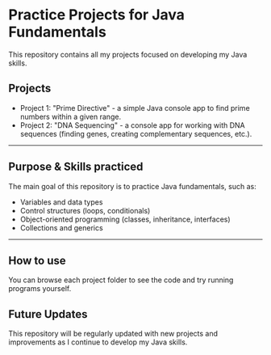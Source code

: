 # Practice Projects for Java Fundamentals

This repository contains all my projects focused on developing my Java skills. 

## Projects

* Project 1: "Prime Directive" - a simple Java console app to find prime numbers within a given range.
* Project 2: "DNA Sequencing" - a console app for working with DNA sequences (finding genes, creating complementary sequences, etc.).

---

## Purpose & Skills practiced

The main goal of this repository is to practice Java fundamentals, such as:
* Variables and data types
* Control structures (loops, conditionals)
* Object-oriented programming (classes, inheritance, interfaces)
* Collections and generics

---

## How to use

You can browse each project folder to see the code and try running programs yourself. 


## Future Updates
This repository will be regularly updated with new projects and improvements as I continue to develop my Java skills.
